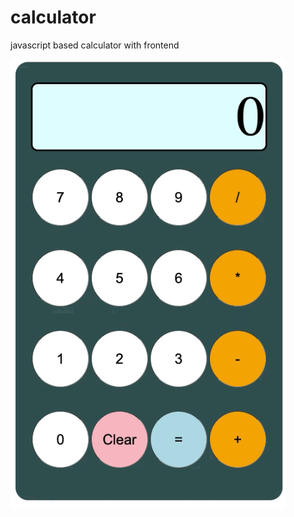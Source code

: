 # calculator
javascript based calculator with frontend


[![Calculator Demo](./Untitled.gif)](https://gusperalta.com/calculator/)

